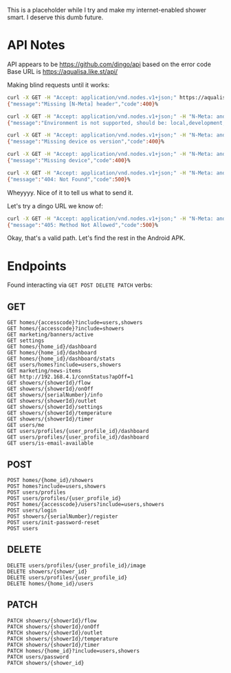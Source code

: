 This is a placeholder while I try and make my internet-enabled shower smart. I deserve this dumb future.

# API Notes

API appears to be https://github.com/dingo/api based on the error code
Base URL is https://aqualisa.like.st/api/ 

Making blind requests until it works:

```bash
curl -X GET -H "Accept: application/vnd.nodes.v1+json;" https://aqualisa.like.st/api/
{"message":"Missing [N-Meta] header","code":400}%  
```

```bash
curl -X GET -H "Accept: application/vnd.nodes.v1+json;" -H "N-Meta: android;1.0.1" https://aqualisa.like.st/api/
{"message":"Environment is not supported, should be: local,development,staging,production","code":400}% 
```

```bash
curl -X GET -H "Accept: application/vnd.nodes.v1+json;" -H "N-Meta: android;production; (1.0.1)" https://aqualisa.like.st/api/
{"message":"Missing device os version","code":400}%
```

```bash
curl -X GET -H "Accept: application/vnd.nodes.v1+json;" -H "N-Meta: android;production;28; (1.0.1)" https://aqualisa.like.st/api/
{"message":"Missing device","code":400}%
```

```bash
curl -X GET -H "Accept: application/vnd.nodes.v1+json;" -H "N-Meta: android;production;28;pie; (1.0.1)" https://aqualisa.like.st/api/
{"message":"404: Not Found","code":500}%  
```

Wheyyyy. Nice of it to tell us what to send it.

Let's try a dingo URL we know of:

```bash
curl -X GET -H "Accept: application/vnd.nodes.v1+json;" -H "N-Meta: android;production;28;pie; (1.0.1)" https://aqualisa.like.st/api/users
{"message":"405: Method Not Allowed","code":500}%  
```

Okay, that's a valid path. Let's find the rest in the Android APK.

# Endpoints

Found interacting via `GET POST DELETE PATCH` verbs:

## GET

```
GET homes/{accesscode}?include=users,showers
GET homes/{accesscode}?include=showers
GET marketing/banners/active
GET settings
GET homes/{home_id}/dashboard
GET homes/{home_id}/dashboard
GET homes/{home_id}/dashboard/stats
GET users/homes?include=users,showers
GET marketing/news-items
GET http://192.168.4.1/connStatus?apOff=1
GET showers/{showerId}/flow
GET showers/{showerId}/onOff
GET showers/{serialNumber}/info
GET showers/{showerId}/outlet
GET showers/{showerId}/settings
GET showers/{showerId}/temperature
GET showers/{showerId}/timer
GET users/me
GET users/profiles/{user_profile_id}/dashboard
GET users/profiles/{user_profile_id}/dashboard
GET users/is-email-available
```

## POST

```
POST homes/{home_id}/showers
POST homes?include=users,showers
POST users/profiles
POST users/profiles/{user_profile_id}
POST homes/{accesscode}/users?include=users,showers
POST users/login
POST showers/{serialNumber}/register
POST users/init-password-reset
POST users
```

## DELETE

```
DELETE users/profiles/{user_profile_id}/image
DELETE showers/{shower_id}
DELETE users/profiles/{user_profile_id}
DELETE homes/{home_id}/users
```

## PATCH

```
PATCH showers/{showerId}/flow
PATCH showers/{showerId}/onOff
PATCH showers/{showerId}/outlet
PATCH showers/{showerId}/temperature
PATCH showers/{showerId}/timer
PATCH homes/{home_id}?include=users,showers
PATCH users/password
PATCH showers/{shower_id}
```
